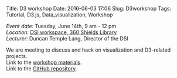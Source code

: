 Title: D3 workshop 
Date: 2016-06-03 17:06
Slug: D3workshop
Tags: Tutorial, D3.js, Data_visualization, Workshop

*Event date:* Tuesday, June 14th, 9 am - 12 pm     
*Location:* [DSI workspace, 360 Shields Library]({filename}../../pages/Directions.md)     
*Lecturer:* Duncan Temple Lang, Director of the DSI   

We are meeting to discuss and hack on visualization and D3-related projects.   
Link to the [workshop materials](http://dsi.ucdavis.edu/D3materials/).   
Link to the [GitHub repository](https://github.com/duncantl/D3materials).   
